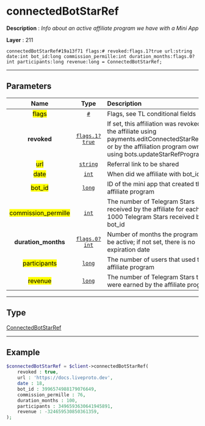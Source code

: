 # connectedBotStarRef

**Description** : *Info about an active affiliate program we have with a Mini App*

**Layer** : 211

```tl
connectedBotStarRef#19a13f71 flags:# revoked:flags.1?true url:string date:int bot_id:long commission_permille:int duration_months:flags.0?int participants:long revenue:long = ConnectedBotStarRef;
```

---

## Parameters

| Name | Type | Description |
| :---: | :---: | :--- |
| <mark>flags</mark> | [`#`](type/#) | Flags, see TL conditional fields |
| **revoked** | [`flags.1?true`](type/true) | If set, this affiliation was revoked by the affiliate using payments.editConnectedStarRefBot, or by the affiliation program owner using bots.updateStarRefProgram |
| <mark>url</mark> | [`string`](type/string) | Referral link to be shared |
| <mark>date</mark> | [`int`](type/int) | When did we affiliate with bot_id |
| <mark>bot_id</mark> | [`long`](type/long) | ID of the mini app that created the affiliate program |
| <mark>commission_permille</mark> | [`int`](type/int) | The number of Telegram Stars received by the affiliate for each 1000 Telegram Stars received by bot_id |
| **duration_months** | [`flags.0?int`](type/int) | Number of months the program will be active; if not set, there is no expiration date |
| <mark>participants</mark> | [`long`](type/long) | The number of users that used the affiliate program |
| <mark>revenue</mark> | [`long`](type/long) | The number of Telegram Stars that were earned by the affiliate program |

---

## Type

[ConnectedBotStarRef](type/ConnectedBotStarRef)

---

## Example

```php
$connectedBotStarRef = $client->connectedBotStarRef(
	revoked : true,
	url : 'https://docs.liveproto.dev',
	date : 18,
	bot_id : 3996574988179076649,
	commission_permille : 76,
	duration_months : 100,
	participants : 3496593630641945891,
	revenue : -324659530850361359,
);
```